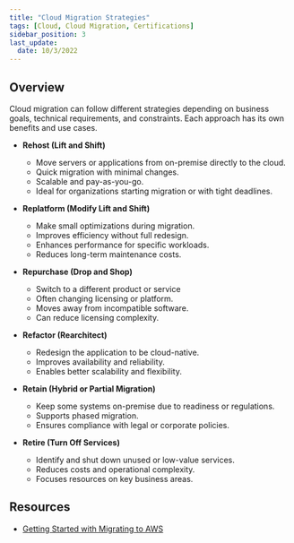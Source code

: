 ```yaml
---
title: "Cloud Migration Strategies"
tags: [Cloud, Cloud Migration, Certifications]
sidebar_position: 3
last_update:
  date: 10/3/2022
---
```



## Overview

Cloud migration can follow different strategies depending on business goals, technical requirements, and constraints. Each approach has its own benefits and use cases.

- **Rehost (Lift and Shift)**

  - Move servers or applications from on-premise directly to the cloud.
  - Quick migration with minimal changes.
  - Scalable and pay-as-you-go.
  - Ideal for organizations starting migration or with tight deadlines.

- **Replatform (Modify Lift and Shift)**

  - Make small optimizations during migration.
  - Improves efficiency without full redesign.
  - Enhances performance for specific workloads.
  - Reduces long-term maintenance costs.

- **Repurchase (Drop and Shop)**

  - Switch to a different product or service
  - Often changing licensing or platform.
  - Moves away from incompatible software.
  - Can reduce licensing complexity.

- **Refactor (Rearchitect)**

  - Redesign the application to be cloud-native.
  - Improves availability and reliability.
  - Enables better scalability and flexibility.

- **Retain (Hybrid or Partial Migration)**

  - Keep some systems on-premise due to readiness or regulations.
  - Supports phased migration.
  - Ensures compliance with legal or corporate policies.

- **Retire (Turn Off Services)**

  - Identify and shut down unused or low-value services.
  - Reduces costs and operational complexity.
  - Focuses resources on key business areas.

## Resources 

- [Getting Started with Migrating to AWS](https://cloudacademy.com/learning-paths/cloud-academy-getting-started-with-migrating-to-aws-125/)
